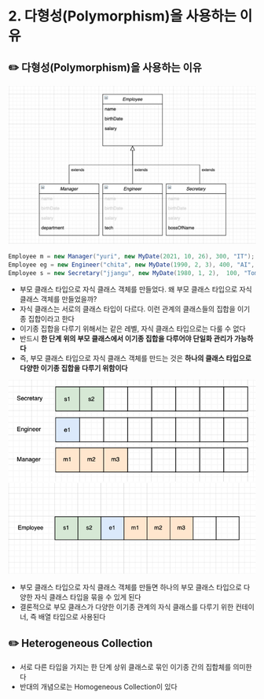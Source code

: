 # 2. 다형성(Polymorphism)을 사용하는 이유

## ✏️  다형성(Polymorphism)을 사용하는 이유

![image](img/2-1.png)

```java
Employee m = new Manager("yuri", new MyDate(2021, 10, 26), 300, "IT");
Employee eg = new Engineer("chita", new MyDate(1990, 2, 3), 400, "AI", 100);
Employee s = new Secretary("jjangu", new MyDate(1980, 1, 2),  100, "Tom");
```

- 부모 클래스 타입으로 자식 클래스 객체를 만들었다. 왜 부모 클래스 타입으로 자식 클래스 객체를 만들었을까?
- 자식 클래스는 서로의 클래스 타입이 다르다. 이런 관계의 클래스들의 집합을 이기종 집합이라고 한다
- 이기종 집합을 다루기 위해서는 같은 레벨, 자식 클래스 타입으로는 다룰 수 없다
- 반드시 **한 단계 위의 부모 클래스에서 이기종 집합을 다루어야 단일화 관리가 가능하다**
- 즉, 부모 클래스 타입으로 자식 클래스 객체를 만드는 것은 **하나의 클래스 타입으로 다양한 이기종 집합을 다루기 위함이다**

![image](img/2-2.png)
![image](img/2-3.png)


- 부모 클래스 타입으로 자식 클래스 객체를 만들면 하나의 부모 클래스 타입으로 다양한 자식 클래스 타입을 묶을 수 있게 된다
- 결론적으로 부모 클래스가 다양한 이기종 관계의 자식 클래스를 다루기 위한 컨테이너, 즉 배열 타입으로 사용된다

## ✏️  Heterogeneous Collection

- 서로 다른 타입을 가지는 한 단계 상위 클래스로 묶인 이기종 간의 집합체를 의미한다
- 반대의 개념으로는 Homogeneous Collection이 있다